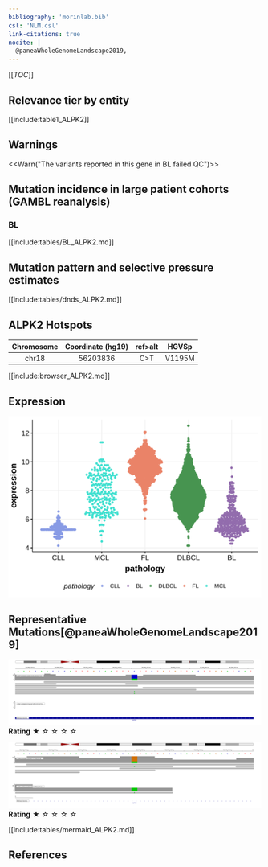 ```yaml
---
bibliography: 'morinlab.bib'
csl: 'NLM.csl'
link-citations: true
nocite: |
  @paneaWholeGenomeLandscape2019, 
---
```

[[_TOC_]]



## Relevance tier by entity

[[include:table1_ALPK2]]

## Warnings

<<Warn("The variants reported in this gene in BL failed QC")>>


## Mutation incidence in large patient cohorts (GAMBL reanalysis)

### BL
[[include:tables/BL_ALPK2.md]]

## Mutation pattern and selective pressure estimates

[[include:tables/dnds_ALPK2.md]]



## ALPK2 Hotspots

| Chromosome |Coordinate (hg19) | ref>alt | HGVSp | 
 | :---:| :---: | :--: | :---: |
| chr18 | 56203836 | C>T | V1195M |

[[include:browser_ALPK2.md]]

## Expression
![](images/gene_expression/ALPK2_by_pathology.svg)
<!-- ORIGIN: paneaWholeGenomeLandscape2019 -->
<!-- BL: paneaWholeGenomeLandscape2019 -->

## Representative Mutations[@paneaWholeGenomeLandscape2019]

![](primary/Panea_ALPK2.svg)
**Rating**
&starf; &star; &star; &star; &star;

![](primary/Panea_ALPK2_2.svg)
**Rating**
&starf; &star; &star; &star; &star;


[[include:tables/mermaid_ALPK2.md]]

## References
